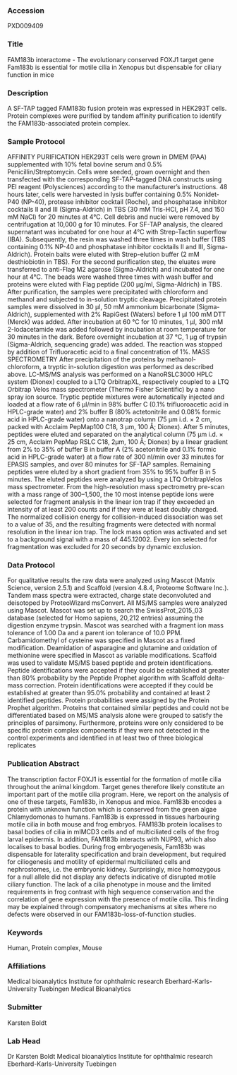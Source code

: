 ### Accession
PXD009409

### Title
FAM183b interactome -  The evolutionary conserved FOXJ1 target gene Fam183b is essential for motile cilia in Xenopus but dispensable for ciliary function in mice

### Description
A SF-TAP tagged FAM183b fusion protein was expressed in HEK293T cells. Protein complexes were purified by tandem affinity purification to identify the FAM183b-associated protein complex.

### Sample Protocol
AFFINITY PURIFICATION HEK293T cells were grown in DMEM (PAA) supplemented with 10% fetal bovine serum and 0.5% Penicillin/Streptomycin. Cells were seeded, grown overnight and then transfected with the corresponding SF-TAP-tagged DNA constructs using PEI reagent (Polysciences) according to the manufacturer’s instructions. 48 hours later, cells were harvested in lysis buffer containing 0.5% Nonidet-P40 (NP-40), protease inhibitor cocktail (Roche), and phosphatase inhibitor cocktails II and III (Sigma-Aldrich) in TBS (30 mM Tris-HCl, pH 7.4, and 150 mM NaCl) for 20 minutes at 4°C. Cell debris and nuclei were removed by centrifugation at 10,000 g for 10 minutes. For SF-TAP analysis, the cleared supernatant was incubated for one hour at 4°C with Strep-Tactin superflow (IBA). Subsequently, the resin was washed three times in wash buffer (TBS containing 0.1% NP-40 and phosphatase inhibitor cocktails II and III, Sigma-Aldrich). Protein baits were eluted with Strep-elution buffer (2 mM desthiobiotin in TBS). For the second purification step, the eluates were transferred to anti-Flag M2 agarose (Sigma-Aldrich) and incubated for one hour at 4°C. The beads were washed three times with wash buffer and proteins were eluted with Flag peptide (200 µg/ml, Sigma-Aldrich) in TBS. After purification, the samples were precipitated with chloroform and methanol and subjected to in-solution tryptic cleavage. Precipitated protein samples were dissolved in 30 µl, 50 mM ammonium bicarbonate (Sigma-Aldrich), supplemented with 2% RapiGest (Waters) before 1 µl 100 mM DTT (Merck) was added. After incubation at 60 °C for 10 minutes, 1 µl, 300 mM 2-Iodacetamide was added followed by incubation at room temperature for 30 minutes in the dark. Before overnight incubation at 37 °C, 1 µg of trypsin (Sigma-Aldrich, sequencing grade) was added. The reaction was stopped by addition of Trifluoracetic acid to a final concentration of 1%.  MASS SPECTROMETRY After precipitation of the proteins by methanol-chloroform, a tryptic in-solution digestion was performed as described above. LC-MS/MS analysis was performed on a NanoRSLC3000 HPLC system (Dionex) coupled to a LTQ OrbitrapXL, respectively coupled to a LTQ Orbitrap Velos mass spectrometer (Thermo Fisher Scientific) by a nano spray ion source. Tryptic peptide mixtures were automatically injected and loaded at a flow rate of 6 μl/min in 98% buffer C (0.1% trifluoroacetic acid in HPLC-grade water) and 2% buffer B (80% actetonitrile and 0.08% formic acid in HPLC-grade water) onto a nanotrap column (75 μm i.d. × 2 cm, packed with Acclaim PepMap100 C18, 3 μm, 100 Å; Dionex). After 5 minutes, peptides were eluted and separated on the analytical column (75 μm i.d. × 25 cm, Acclaim PepMap RSLC C18, 2μm, 100 Å; Dionex) by a linear gradient from 2% to 35% of buffer B in buffer A (2% acetonitrile and 0.1% formic acid in HPLC-grade water) at a flow rate of 300 nl/min over 33 minutes for EPASIS samples, and over 80 minutes for SF-TAP samples. Remaining peptides were eluted by a short gradient from 35% to 95% buffer B in 5 minutes. The eluted peptides were analyzed by using a LTQ OrbitrapVelos mass spectrometer. From the high-resolution mass spectrometry pre-scan with a mass range of 300–1,500, the 10 most intense peptide ions were selected for fragment analysis in the linear ion trap if they exceeded an intensity of at least 200 counts and if they were at least doubly charged. The normalized collision energy for collision-induced dissociation was set to a value of 35, and the resulting fragments were detected with normal resolution in the linear ion trap. The lock mass option was activated and set to a background signal with a mass of 445.12002. Every ion selected for fragmentation was excluded for 20 seconds by dynamic exclusion.

### Data Protocol
For qualitative results the raw data were analyzed using Mascot (Matrix Science, version 2.5.1) and Scaffold (version 4.8.4, Proteome Software Inc.). Tandem mass spectra were extracted, charge state deconvoluted and deisotoped by ProteoWizard msConvert. All MS/MS samples were analyzed using Mascot. Mascot was set up to search the SwissProt_2015_03 database (selected for Homo sapiens, 20,212 entries) assuming the digestion enzyme trypsin. Mascot was searched with a fragment ion mass tolerance of 1.00 Da and a parent ion tolerance of 10.0 PPM. Carbamidomethyl of cysteine was specified in Mascot as a fixed modification. Deamidation of asparagine and glutamine and oxidation of methionine were specified in Mascot as variable modifications. Scaffold was used to validate MS/MS based peptide and protein identifications. Peptide identifications were accepted if they could be established at greater than 80% probability by the Peptide Prophet algorithm with Scaffold delta-mass correction. Protein identifications were accepted if they could be established at greater than 95.0% probability and contained at least 2 identified peptides. Protein probabilities were assigned by the Protein Prophet algorithm. Proteins that contained similar peptides and could not be differentiated based on MS/MS analysis alone were grouped to satisfy the principles of parsimony. Furthermore, proteins were only considered to be specific protein complex components if they were not detected in the control experiments and identified in at least two of three biological replicates

### Publication Abstract
The transcription factor FOXJ1 is essential for the formation of motile cilia throughout the animal kingdom. Target genes therefore likely constitute an important part of the motile cilia program. Here, we report on the analysis of one of these targets, Fam183b, in Xenopus and mice. Fam183b encodes a protein with unknown function which is conserved from the green algae Chlamydomonas to humans. Fam183b is expressed in tissues harbouring motile cilia in both mouse and frog embryos. FAM183b protein localises to basal bodies of cilia in mIMCD3 cells and of multiciliated cells of the frog larval epidermis. In addition, FAM183b interacts with NUP93, which also localises to basal bodies. During frog embryogenesis, Fam183b was dispensable for laterality specification and brain development, but required for ciliogenesis and motility of epidermal multiciliated cells and nephrostomes, i.e. the embryonic kidney. Surprisingly, mice homozygous for a null allele did not display any defects indicative of disrupted motile ciliary function. The lack of a cilia phenotype in mouse and the limited requirements in frog contrast with high sequence conservation and the correlation of gene expression with the presence of motile cilia. This finding may be explained through compensatory mechanisms at sites where no defects were observed in our FAM183b-loss-of-function studies.

### Keywords
Human, Protein complex, Mouse

### Affiliations
Medical bioanalytics Institute for ophthalmic research Eberhard-Karls-University Tuebingen
Medical Bioanalytics

### Submitter
Karsten Boldt

### Lab Head
Dr Karsten Boldt
Medical bioanalytics Institute for ophthalmic research Eberhard-Karls-University Tuebingen



